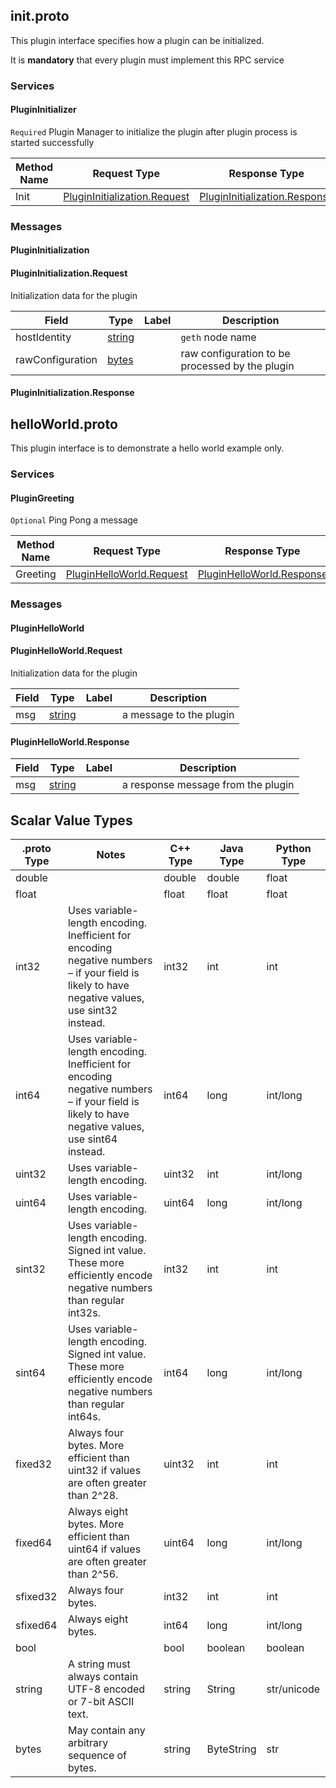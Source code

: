 

<a name="init.proto"></a>

## init.proto
This plugin interface specifies how a plugin can be initialized.

It is __mandatory__ that every plugin must implement this RPC service

### Services

<a name="proto.PluginInitializer"></a>

#### PluginInitializer
`Required`
Plugin Manager to initialize the plugin after plugin process is started successfully

| Method Name | Request Type | Response Type | Description |
| ----------- | ------------ | ------------- | ------------|
| Init | [PluginInitialization.Request](#proto.PluginInitialization.Request) | [PluginInitialization.Response](#proto.PluginInitialization.Response) |  |

 <!-- end services -->

### Messages

<a name="proto.PluginInitialization"></a>

#### PluginInitialization







<a name="proto.PluginInitialization.Request"></a>

#### PluginInitialization.Request
Initialization data for the plugin


| Field | Type | Label | Description |
| ----- | ---- | ----- | ----------- |
| hostIdentity | [string](#string) |  | `geth` node name |
| rawConfiguration | [bytes](#bytes) |  | raw configuration to be processed by the plugin |






<a name="proto.PluginInitialization.Response"></a>

#### PluginInitialization.Response






 <!-- end messages -->

 <!-- end enums -->

 <!-- end HasExtensions -->



<a name="helloWorld.proto"></a>

## helloWorld.proto
This plugin interface is to demonstrate a hello world example only.

### Services

<a name="proto.PluginGreeting"></a>

#### PluginGreeting
`Optional`
Ping Pong a message

| Method Name | Request Type | Response Type | Description |
| ----------- | ------------ | ------------- | ------------|
| Greeting | [PluginHelloWorld.Request](#proto.PluginHelloWorld.Request) | [PluginHelloWorld.Response](#proto.PluginHelloWorld.Response) |  |

 <!-- end services -->

### Messages

<a name="proto.PluginHelloWorld"></a>

#### PluginHelloWorld







<a name="proto.PluginHelloWorld.Request"></a>

#### PluginHelloWorld.Request
Initialization data for the plugin


| Field | Type | Label | Description |
| ----- | ---- | ----- | ----------- |
| msg | [string](#string) |  | a message to the plugin |






<a name="proto.PluginHelloWorld.Response"></a>

#### PluginHelloWorld.Response



| Field | Type | Label | Description |
| ----- | ---- | ----- | ----------- |
| msg | [string](#string) |  | a response message from the plugin |





 <!-- end messages -->

 <!-- end enums -->

 <!-- end HasExtensions -->



## Scalar Value Types

| .proto Type | Notes | C++ Type | Java Type | Python Type |
| ----------- | ----- | -------- | --------- | ----------- |
| <a name="double" /> double |  | double | double | float |
| <a name="float" /> float |  | float | float | float |
| <a name="int32" /> int32 | Uses variable-length encoding. Inefficient for encoding negative numbers – if your field is likely to have negative values, use sint32 instead. | int32 | int | int |
| <a name="int64" /> int64 | Uses variable-length encoding. Inefficient for encoding negative numbers – if your field is likely to have negative values, use sint64 instead. | int64 | long | int/long |
| <a name="uint32" /> uint32 | Uses variable-length encoding. | uint32 | int | int/long |
| <a name="uint64" /> uint64 | Uses variable-length encoding. | uint64 | long | int/long |
| <a name="sint32" /> sint32 | Uses variable-length encoding. Signed int value. These more efficiently encode negative numbers than regular int32s. | int32 | int | int |
| <a name="sint64" /> sint64 | Uses variable-length encoding. Signed int value. These more efficiently encode negative numbers than regular int64s. | int64 | long | int/long |
| <a name="fixed32" /> fixed32 | Always four bytes. More efficient than uint32 if values are often greater than 2^28. | uint32 | int | int |
| <a name="fixed64" /> fixed64 | Always eight bytes. More efficient than uint64 if values are often greater than 2^56. | uint64 | long | int/long |
| <a name="sfixed32" /> sfixed32 | Always four bytes. | int32 | int | int |
| <a name="sfixed64" /> sfixed64 | Always eight bytes. | int64 | long | int/long |
| <a name="bool" /> bool |  | bool | boolean | boolean |
| <a name="string" /> string | A string must always contain UTF-8 encoded or 7-bit ASCII text. | string | String | str/unicode |
| <a name="bytes" /> bytes | May contain any arbitrary sequence of bytes. | string | ByteString | str |
